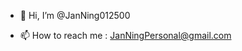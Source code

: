 - 👋 Hi, I’m @JanNing012500

- 📫 How to reach me : JanNingPersonal@gmail.com

<!---
JanNing012500/JanNing012500 is a ✨ special ✨ repository because its `README.md` (this file) appears on your GitHub profile.
You can click the Preview link to take a look at your changes.
--->
